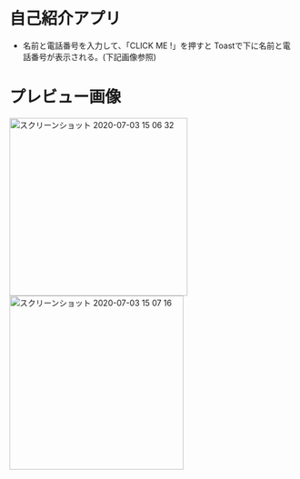 # 自己紹介アプリ

*  名前と電話番号を入力して、「CLICK ME !」を押すと
Toastで下に名前と電話番号が表示される。(下記画像参照)

#  プレビュー画像

<img width="313" alt="スクリーンショット 2020-07-03 15 06 32" src="https://user-images.githubusercontent.com/49052894/86437126-c9d4a600-bd3e-11ea-89ed-7912cbd0cd82.png">
<img width="306" alt="スクリーンショット 2020-07-03 15 07 16" src="https://user-images.githubusercontent.com/49052894/86437165-e4a71a80-bd3e-11ea-9d08-9c606ed34f32.png">
